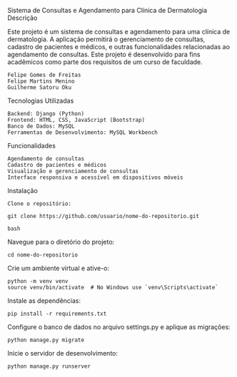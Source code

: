 Sistema de Consultas e Agendamento para Clínica de Dermatologia
Descrição

Este projeto é um sistema de consultas e agendamento para uma clínica de dermatologia. A aplicação permitirá o gerenciamento de consultas, cadastro de pacientes e médicos, e outras funcionalidades relacionadas ao agendamento de consultas. Este projeto é desenvolvido para fins acadêmicos como parte dos requisitos de um curso de faculdade.

    Felipe Gomes de Freitas
    Felipe Martins Menino
    Guilherme Satoru Oku

Tecnologias Utilizadas

    Backend: Django (Python)
    Frontend: HTML, CSS, JavaScript (Bootstrap)
    Banco de Dados: MySQL
    Ferramentas de Desenvolvimento: MySQL Workbench

Funcionalidades

    Agendamento de consultas
    Cadastro de pacientes e médicos
    Visualização e gerenciamento de consultas
    Interface responsiva e acessível em dispositivos móveis

Instalação

    Clone o repositório:
    
    git clone https://github.com/usuario/nome-do-repositorio.git

    bash


Navegue para o diretório do projeto:

    cd nome-do-repositorio

Crie um ambiente virtual e ative-o:

    python -m venv venv
    source venv/bin/activate  # No Windows use `venv\Scripts\activate`

Instale as dependências:

    pip install -r requirements.txt

Configure o banco de dados no arquivo settings.py e aplique as migrações:

    python manage.py migrate

Inicie o servidor de desenvolvimento:

    python manage.py runserver
